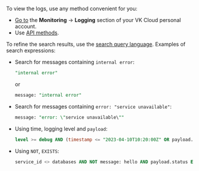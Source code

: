 To view the logs, use any method convenient for you:

- [Go to](https://msk.cloud.vk.com/app/en/services/monitoring/logging) the **Monitoring** → **Logging** section of your VK Cloud personal account.
- Use [API methods](/ru/additionals/api/logging "change-lang").

To refine the search results, use the [search query language](../../concepts/search-tools/). Examples of search expressions:

- Search for messages containing `internal error`:

  ```sql
  "internal error"
  ```

  or

  ```sql
  message: "internal error"
  ```

- Search for messages containing `error: "service unavailable"`:

  ```sql
  message: "error: \"service unavailable\""
  ```

- Using time, logging level and `payload`:

  ```sql
  level >= debug AND (timestamp <= "2023-04-10T10:20:00Z" OR payload.code = 200)
  ```

- Using `NOT`, `EXISTS`:

  ```sql
  service_id <> databases AND NOT message: hello AND payload.status EXISTS
  ```
